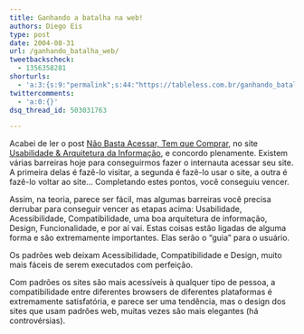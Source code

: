 ```yaml
---
title: Ganhando a batalha na web!
authors: Diego Eis
type: post
date: 2004-08-31
url: /ganhando_batalha_web/
tweetbackscheck:
  - 1356358281
shorturls:
  - 'a:3:{s:9:"permalink";s:44:"https://tableless.com.br/ganhando_batalha_web";s:7:"tinyurl";s:26:"https://tinyurl.com/3nxrkxk";s:4:"isgd";s:19:"https://is.gd/uqIcaD";}'
twittercomments:
  - 'a:0:{}'
dsq_thread_id: 503031763

---
```

Acabei de ler o post [Não Basta Acessar, Tem que Comprar][1], no site [Usabilidade & Arquitetura da Informação][2], e concordo plenamente. Existem várias barreiras hoje para conseguirmos fazer o internauta acessar seu site. A primeira delas é fazê-lo visitar, a segunda é fazê-lo usar o site, a outra é fazê-lo voltar ao site&#8230; Completando estes pontos, você conseguiu vencer. 

Assim, na teoria, parece ser fácil, mas algumas barreiras você precisa derrubar para conseguir vencer as etapas acima: Usabilidade, Acessibilidade, Compatibilidade, uma boa arquitetura de informação, Design, Funcionalidade, e por aí vai. Estas coisas estão ligadas de alguma forma e são extremamente importantes. Elas serão o &#8220;guia&#8221; para o usuário. 

Os padrões web deixam Acessibilidade, Compatibilidade e Design, muito mais fáceis de serem executados com perfeição.
              
Com padrões os sites são mais acessíveis à qualquer tipo de pessoa, a compatibilidade entre diferentes browsers de diferentes plataformas é extremamente satisfatória, e parece ser uma tendência, mas o design dos sites que usam padrões web, muitas vezes são mais elegantes (há controvérsias).

 [1]: https://blogdeusabilidade.blogspot.com/2004/08/no-basta-acessar-tem-que-comprar.html
 [2]: https://blogdeusabilidade.blogspot.com/